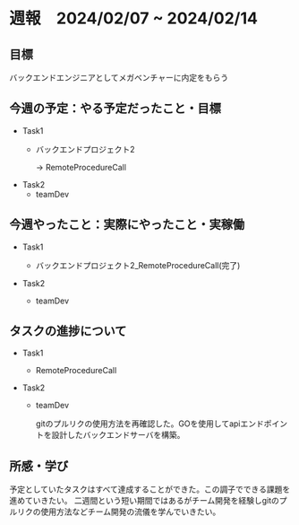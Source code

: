 # 週報　2024/02/07 ~ 2024/02/14

## 目標
バックエンドエンジニアとしてメガベンチャーに内定をもらう

## 今週の予定：やる予定だったこと・目標
- Task1
    - バックエンドプロジェクト2

        → RemoteProcedureCall
- Task2
    - teamDev

## 今週やったこと：実際にやったこと・実稼働
- Task1
    - バックエンドプロジェクト2_RemoteProcedureCall(完了)

- Task2
    - teamDev 

## タスクの進捗について
- Task1
    - RemoteProcedureCall
    
- Task2
    - teamDev

        gitのプルリクの使用方法を再確認した。GOを使用してapiエンドポイントを設計したバックエンドサーバを構築。

## 所感・学び
予定としていたタスクはすべて達成することができた。この調子でできる課題を進めていきたい。
二週間という短い期間ではあるがチーム開発を経験しgitのプルリクの使用方法などチーム開発の流儀を学んでいきたい。